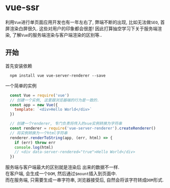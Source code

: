 # vue-ssr

利用`Vue`进行单页面应用开发也有一年左右了, 弊端不断的出现, 比如无法做`SEO`, 首屏渲染白屏很久. 这些对用户的印象都会很差!
因此打算抽空学习下关于服务端渲染, 了解`Vue`的服务端渲染与客户端渲染的区别等..

## 开始
首先安装依赖
```shell
  npm install vue vue-server-renderer --save
```

一个简单的实例
```js
  const Vue = require('vue')
  // 创建一个实例, 这里跟浏览器端的行为是一致的.
  const app = new Vue({
    template: `<div>Hello World</div>`
  })

  // 创建一个renderer, 专门负责将传入的vue实例转换为字符串
  const renderer = require('vue-server-renderer').createRenderer()
  // 将实例转换为一个html字符串
  renderer.renderToString(app, (err, html) => {
    if (err) throw err
    console.log(html)
    // <div data-server-rendered="true">Hello World</div>
  })
```
服务端与客户端最大的区别就是渲染后 出来的数据不一样.  
在客户端, 会生成一个`DOM`, 然后通过`$mount`插入到页面中.  
而在服务端, 只需要生成一串字符串, 浏览器接受后, 自然会将该字符转成`DOM`形式.
